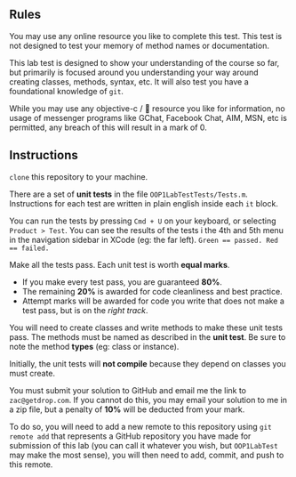 Rules
---------------

You may use any online resource you like to complete this test. This test is not designed to test your memory of method names or documentation.

This lab test is designed to show your understanding of the course so far, but primarily is focused around you understanding your way around creating classes, methods, syntax, etc. It will also test you have a foundational knowledge of `git`.

While you may use any objective-c /  resource you like for information, no usage of messenger programs like GChat, Facebook Chat, AIM, MSN, etc is permitted, any breach of this will result in a mark of 0.

Instructions
---------------

`clone` this repository to your machine.

There are a set of **unit tests** in the file `OOP1LabTestTests/Tests.m`. Instructions for each test are written in plain english inside each `it` block.

You can run the tests by pressing `Cmd + U` on your keyboard, or selecting `Product > Test`. You can see the results of the tests i the 4th and 5th menu in the navigation sidebar in XCode (eg: the far left). `Green == passed. Red == failed.`

Make all the tests pass. Each unit test is worth **equal marks**.

- If you make every test pass, you are guaranteed **80%**.
- The remaining **20%** is awarded for code cleanliness and best practice.
- Attempt marks will be awarded for code you write that does not make a test pass, but is on the *right track*.

You will need to create classes and write methods to make these unit tests pass. The methods must be named as described in the **unit test**. Be sure to note the method **types** (eg: class or instance).

Initially, the unit tests will **not compile** because they depend on classes you must create.

You must submit your solution to GitHub and email me the link to `zac@getdrop.com`. If you cannot do this, you may email your solution to me in a zip file, but a penalty of **10%** will be deducted from your mark.

To do so, you will need to add a new remote to this repository using `git remote add` that represents a GitHub repository you have made for submission of this lab (you can call it whatever you wish, but `OOP1LabTest` may make the most sense), you will then need to add, commit, and push to this remote.







